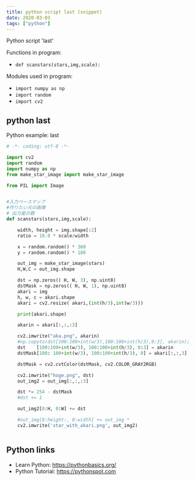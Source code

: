 ```yaml
---
title: python script last (snippet)
date: 2020-03-03
tags: ["python"]
---
```

Python script 'last'

Functions in program: 
* `def scanstars(stars,img,scale):`

Modules used in program: 
* `import numpy as np`
* `import random`
* `import cv2`

## python last

Python example: last

```python
# -*- coding: utf-8 -*-

import cv2
import random
import numpy as np
from make_star_image import make_star_image

from PIL import Image


#入力ベースマップ
#作りたい元の画像
# 出力星の数
def scanstars(stars,img,scale):

    width, height = img.shape[:2]
    ratio = 10.0 * scale/width

    x = random.random() * 360
    y = random.random() * 180

    out_img = make_star_image(stars)
    H,W,C = out_img.shape

    dst = np.zeros(( H, W, 3), np.uint8)
    dstMask = np.zeros(( H, W, 1), np.uint8)
    akari = img
    h, w, c = akari.shape
    akari = cv2.resize( akari,(int(h/3),int(w/3)))

    print(akari.shape)

    akarin = akari[:,:,:3]

    cv2.imwrite("aka.png", akarin)
    #np.copyto(dst[100:100+int(w/3),100:100+int(h/3),0:3], akarin);
    dst    [100:100+int(w/3), 100:100+int(h/3), 0:3] = akarin
    dstMask[100: 100+int(w/3), 100:100+int(h/3), 0] = akari[:,:,3]

    dstMask = cv2.cvtColor(dstMask, cv2.COLOR_GRAY2RGB)

    cv2.imwrite("hoge.png", dst)
    out_img2 = out_img[:,:,:3]

    dst *= 254 - dstMask
    #dst += 1

    out_img2[0:H, 0:W] += dst

    #out_img[0:height:, 0:width] += out_img *
    cv2.imwrite('star_with_akari.png', out_img2)



```

## Python links

- Learn Python: https://pythonbasics.org/
- Python Tutorial: https://pythonspot.com
